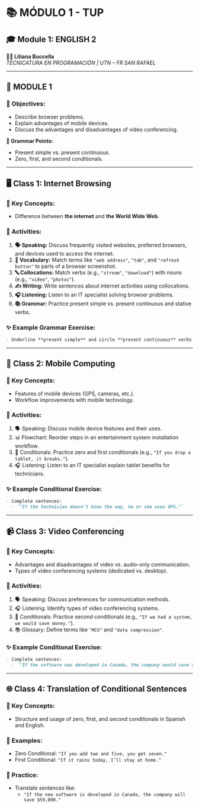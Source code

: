 # 📚 MÓDULO 1 - TUP  

## 🎓 Module 1: ENGLISH 2  
**👩‍🏫 Litiana Buccella**  
*TECNICATURA EN PROGRAMACIÓN | UTN – FR SAN RAFAEL*  

---

## 📌 MODULE 1  

### 🎯 Objectives:  
- Describe browser problems.  
- Explain advantages of mobile devices.  
- Discuss the advantages and disadvantages of video conferencing.  

**📖 Grammar Points:**  
- Present simple vs. present continuous.  
- Zero, first, and second conditionals.  

---

## 🖥️ Class 1: Internet Browsing  

### 🔑 Key Concepts:  
- Difference between **the internet** and **the World Wide Web**.  

### 📝 Activities:  
1. **🗣️ Speaking:** Discuss frequently visited websites, preferred browsers, and devices used to access the internet.  
2. **📖 Vocabulary:** Match terms like `"web address"`, `"tab"`, and `"refresh button"` to parts of a browser screenshot.  
3. **🔤 Collocations:** Match verbs (e.g., `"stream"`, `"download"`) with nouns (e.g., `"video"`, `"photos"`).  
4. **✍️ Writing:** Write sentences about internet activities using collocations.  
5. **🎧 Listening:** Listen to an IT specialist solving browser problems.  
6. **📚 Grammar:** Practice present simple vs. present continuous and stative verbs.  

### ✨ Example Grammar Exercise:  
```markdown
- Underline **present simple** and circle **present continuous** verbs in sentences.
```

---

## 📱 Class 2: Mobile Computing
### 🔑 Key Concepts:
- Features of mobile devices (GPS, cameras, etc.).
- Workflow improvements with mobile technology.

### 📝 Activities:
1. 🗣️ Speaking: Discuss mobile device features and their uses.
2. 📊 Flowchart: Reorder steps in an entertainment system installation workflow.
3. 📖 Conditionals: Practice zero and first conditionals (e.g., `"If you drop a tablet, it breaks."`).
4. 🎧 Listening: Listen to an IT specialist explain tablet benefits for technicians.

### ✨ Example Conditional Exercise:
```markdown
- Complete sentences:  
  - `"If the technician doesn’t know the way, he or she uses GPS."`  
```

---

## 📹 Class 3: Video Conferencing
### 🔑 Key Concepts:
- Advantages and disadvantages of video vs. audio-only communication.
- Types of video conferencing systems (dedicated vs. desktop).

### 📝 Activities:
1. 🗣️ Speaking: Discuss preferences for communication methods.
2. 🎧 Listening: Identify types of video conferencing systems.
3. 📖 Conditionals: Practice second conditionals (e.g., `"If we had a system, we would save money."`).
4. 📚 Glossary: Define terms like `"MCU"` and `"data compression"`.

### ✨ Example Conditional Exercise:
```markdown
- Complete sentences:  
  - `"If the software was developed in Canada, the company would save $59,000."`  
```

---

## 🌐 Class 4: Translation of Conditional Sentences
### 🔑 Key Concepts:
- Structure and usage of zero, first, and second conditionals in Spanish and English.

### 📌 Examples:
- Zero Conditional: `"If you add two and five, you get seven."`
- First Conditional: `"If it rains today, I’ll stay at home."`

### 📝 Practice:
- Translate sentences like:
  - `"If the new software is developed in Canada, the company will save $59,000."`
